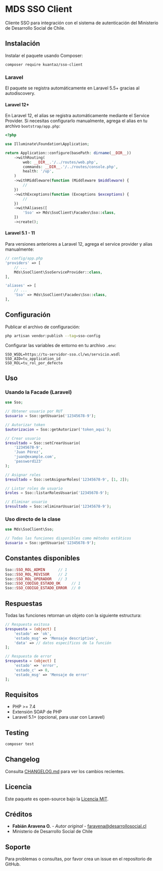 # MDS SSO Client

Cliente SSO para integración con el sistema de autenticación del Ministerio de Desarrollo Social de Chile.

## Instalación

Instalar el paquete usando Composer:

```bash
composer require kuantaz/sso-client
```

### Laravel

El paquete se registra automáticamente en Laravel 5.5+ gracias al autodiscovery.

#### Laravel 12+

En Laravel 12, el alias se registra automáticamente mediante el Service Provider. Si necesitas configurarlo manualmente, agrega el alias en tu archivo `bootstrap/app.php`:

```php
<?php

use Illuminate\Foundation\Application;

return Application::configure(basePath: dirname(__DIR__))
    ->withRouting(
        web: __DIR__.'/../routes/web.php',
        commands: __DIR__.'/../routes/console.php',
        health: '/up',
    )
    ->withMiddleware(function (Middleware $middleware) {
        //
    })
    ->withExceptions(function (Exceptions $exceptions) {
        //
    })
    ->withAliases([
        'Sso' => Mds\SsoClient\Facades\Sso::class,
    ])
    ->create();
```

#### Laravel 5.1 - 11

Para versiones anteriores a Laravel 12, agrega el service provider y alias manualmente:

```php
// config/app.php
'providers' => [
    // ...
    Mds\SsoClient\SsoServiceProvider::class,
],

'aliases' => [
    // ...
    'Sso' => Mds\SsoClient\Facades\Sso::class,
],
```

## Configuración

Publicar el archivo de configuración:

```bash
php artisan vendor:publish --tag=sso-config
```

Configurar las variables de entorno en tu archivo `.env`:

```env
SSO_WSDL=https://tu-servidor-sso.cl/ws/servicio.wsdl
SSO_AID=tu_application_id
SSO_ROL=tu_rol_por_defecto
```

## Uso

### Usando la Facade (Laravel)

```php
use Sso;

// Obtener usuario por RUT
$usuario = Sso::getUsuario('12345678-9');

// Autorizar token
$autorizacion = Sso::getAutorizar('token_aqui');

// Crear usuario
$resultado = Sso::setCrearUsuario(
    '12345678-9',
    'Juan Pérez',
    'juan@example.com',
    'password123'
);

// Asignar roles
$resultado = Sso::setAsignarRoles('12345678-9', [1, 2]);

// Listar roles de usuario
$roles = Sso::listarRolesUsuario('12345678-9');

// Eliminar usuario
$resultado = Sso::eliminarUsuario('12345678-9');
```

### Uso directo de la clase

```php
use Mds\SsoClient\Sso;

// Todas las funciones disponibles como métodos estáticos
$usuario = Sso::getUsuario('12345678-9');
```

## Constantes disponibles

```php
Sso::SSO_ROL_ADMIN      // 1
Sso::SSO_ROL_REVISOR    // 2
Sso::SSO_ROL_OPERADOR   // 3
Sso::SSO_CODIGO_ESTADO_OK     // 1
Sso::SSO_CODIGO_ESTADO_ERROR  // 0
```

## Respuestas

Todas las funciones retornan un objeto con la siguiente estructura:

```php
// Respuesta exitosa
$respuesta = (object) [
    'estado' => 'ok',
    'estado_msg' => 'Mensaje descriptivo',
    'data' => // datos específicos de la función
];

// Respuesta de error
$respuesta = (object) [
    'estado' => 'error',
    'estado_c' => 0,
    'estado_msg' => 'Mensaje de error'
];
```

## Requisitos

- PHP >= 7.4
- Extensión SOAP de PHP
- Laravel 5.1+ (opcional, para usar con Laravel)

## Testing

```bash
composer test
```

## Changelog

Consulta [CHANGELOG.md](CHANGELOG.md) para ver los cambios recientes.

## Licencia

Este paquete es open-source bajo la [Licencia MIT](LICENSE).

## Créditos

- **Fabián Aravena O.** - _Autor original_ - faravena@desarrollosocial.cl
- Ministerio de Desarrollo Social de Chile

## Soporte

Para problemas o consultas, por favor crea un issue en el repositorio de GitHub.
